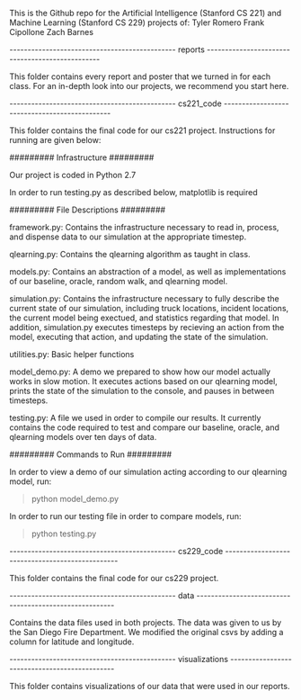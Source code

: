 This is the Github repo for the Artificial Intelligence (Stanford CS 221) and Machine Learning (Stanford CS 229) projects of:
Tyler Romero
Frank Cipollone
Zach Barnes


---------------------------------------------- reports ------------------------------------------------

This folder contains every report and poster that we turned in for each class. For an in-depth look into our projects, we recommend you start here.

---------------------------------------------- cs221_code ----------------------------------------------

This folder contains the final code for our cs221 project. Instructions for running are given below:

######### Infrastructure #########

Our project is coded in Python 2.7

In order to run testing.py as described below, matplotlib is required


######### File Descriptions #########

framework.py:
	Contains the infrastructure necessary to read in, process, and dispense data to our simulation at the appropriate timestep.

qlearning.py:
	Contains the qlearning algorithm as taught in class.

models.py:
	Contains an abstraction of a model, as well as implementations of our baseline, oracle, random walk, and qlearning model.

simulation.py:
	Contains the infrastructure necessary to fully describe the current state of our simulation, including truck locations, incident locations, the current model being exectued, and statistics regarding that model. In addition, simulation.py executes timesteps by recieving an action from the model, executing that action, and updating the state of the simulation.

utilities.py:
	Basic helper functions

model_demo.py:
	A demo we prepared to show how our model actually works in slow motion. It executes actions based on our qlearning model, prints the state of the simulation to the console, and pauses in between timesteps.

testing.py:
	A file we used in order to compile our results. It currently contains the code required to test and compare our baseline, oracle, and qlearning models over ten days of data.


######### Commands to Run #########

In order to view a demo of our simulation acting according to our qlearning model, run:
> python model_demo.py

In order to run our testing file in order to compare models, run:

>python testing.py


---------------------------------------------- cs229_code ------------------------------------------------

This folder contains the final code for our cs229 project.


---------------------------------------------- data -------------------------------------------------------

Contains the data files used in both projects. The data was given to us by the San Diego Fire Department.
We modified the original csvs by adding a column for latitude and longitude.


---------------------------------------------- visualizations ----------------------------------------------

This folder contains visualizations of our data that were used in our reports.




